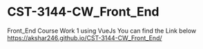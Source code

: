 # CST-3144-CW_Front_End
Front_End Course Work 1 using VueJs
You can find the Link below
https://akshar246.github.io/CST-3144-CW_Front_End/
